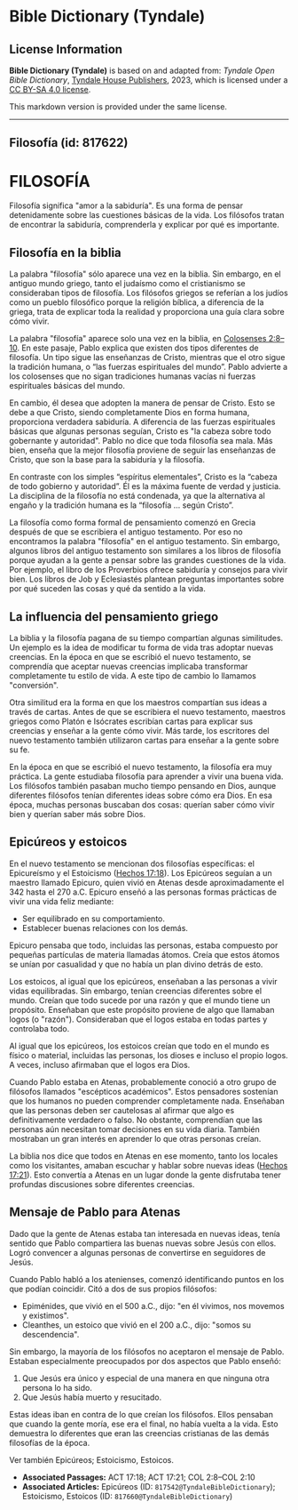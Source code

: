 # Bible Dictionary (Tyndale)

## License Information

**Bible Dictionary (Tyndale)** is based on and adapted from: _Tyndale Open Bible Dictionary_, [Tyndale House Publishers](https://tyndaleopenresources.com/), 2023, which is licensed under a [CC BY-SA 4.0 license](https://creativecommons.org/licenses/by-sa/4.0/legalcode.en).

This markdown version is provided under the same license.



--------------------------------

## Filosofía (id: 817622)

FILOSOFÍA
=========

Filosofía significa "amor a la sabiduría". Es una forma de pensar detenidamente sobre las cuestiones básicas de la vida. Los filósofos tratan de encontrar la sabiduría, comprenderla y explicar por qué es importante. 

Filosofía en la biblia
----------------------

La palabra "filosofía" sólo aparece una vez en la biblia. Sin embargo, en el antiguo mundo griego, tanto el judaísmo como el cristianismo se consideraban tipos de filosofía. Los filósofos griegos se referían a los judíos como un pueblo filosófico porque la religión bíblica, a diferencia de la griega, trata de explicar toda la realidad y proporciona una guía clara sobre cómo vivir.

La palabra "filosofía" aparece solo una vez en la biblia, en [Colosenses 2:8–10](https://ref.ly/Col2:8-Col2:10). En este pasaje, Pablo explica que existen dos tipos diferentes de filosofía. Un tipo sigue las enseñanzas de Cristo, mientras que el otro sigue la tradición humana, o “las fuerzas espirituales del mundo”. Pablo advierte a los colosenses que no sigan tradiciones humanas vacías ni fuerzas espirituales básicas del mundo.

En cambio, él desea que adopten la manera de pensar de Cristo. Esto se debe a que Cristo, siendo completamente Dios en forma humana, proporciona verdadera sabiduría. A diferencia de las fuerzas espirituales básicas que algunas personas seguían, Cristo es "la cabeza sobre todo gobernante y autoridad". Pablo no dice que toda filosofía sea mala. Más bien, enseña que la mejor filosofía proviene de seguir las enseñanzas de Cristo, que son la base para la sabiduría y la filosofía.

En contraste con los simples “espíritus elementales”, Cristo es la “cabeza de todo gobierno y autoridad”. Él es la máxima fuente de verdad y justicia. La disciplina de la filosofía no está condenada, ya que la alternativa al engaño y la tradición humana es la “filosofía ... según Cristo”.

La filosofía como forma formal de pensamiento comenzó en Grecia después de que se escribiera el antiguo testamento. Por eso no encontramos la palabra "filosofía" en el antiguo testamento. Sin embargo, algunos libros del antiguo testamento son similares a los libros de filosofía porque ayudan a la gente a pensar sobre las grandes cuestiones de la vida. Por ejemplo, el libro de los Proverbios ofrece sabiduría y consejos para vivir bien. Los libros de Job y Eclesiastés plantean preguntas importantes sobre por qué suceden las cosas y qué da sentido a la vida.

La influencia del pensamiento griego
------------------------------------

La biblia y la filosofía pagana de su tiempo compartían algunas similitudes. Un ejemplo es la idea de modificar tu forma de vida tras adoptar nuevas creencias. En la época en que se escribió el nuevo testamento, se comprendía que aceptar nuevas creencias implicaba transformar completamente tu estilo de vida. A este tipo de cambio lo llamamos "conversión".

Otra similitud era la forma en que los maestros compartían sus ideas a través de cartas. Antes de que se escribiera el nuevo testamento, maestros griegos como Platón e Isócrates escribían cartas para explicar sus creencias y enseñar a la gente cómo vivir. Más tarde, los escritores del nuevo testamento también utilizaron cartas para enseñar a la gente sobre su fe.

En la época en que se escribió el nuevo testamento, la filosofía era muy práctica. La gente estudiaba filosofía para aprender a vivir una buena vida. Los filósofos también pasaban mucho tiempo pensando en Dios, aunque diferentes filósofos tenían diferentes ideas sobre cómo era Dios. En esa época, muchas personas buscaban dos cosas: querían saber cómo vivir bien y querían saber más sobre Dios.

Epicúreos y estoicos
--------------------

En el nuevo testamento se mencionan dos filosofías específicas: el Epicureísmo y el Estoicismo ([Hechos 17:18](https://ref.ly/Acts17:18)). Los Epicúreos seguían a un maestro llamado Epicuro, quien vivió en Atenas desde aproximadamente el 342 hasta el 270 a.C. Epicuro enseñó a las personas formas prácticas de vivir una vida feliz mediante:

* Ser equilibrado en su comportamiento.
* Establecer buenas relaciones con los demás.

Epicuro pensaba que todo, incluidas las personas, estaba compuesto por pequeñas partículas de materia llamadas átomos. Creía que estos átomos se unían por casualidad y que no había un plan divino detrás de esto.

Los estoicos, al igual que los epicúreos, enseñaban a las personas a vivir vidas equilibradas. Sin embargo, tenían creencias diferentes sobre el mundo. Creían que todo sucede por una razón y que el mundo tiene un propósito. Enseñaban que este propósito proviene de algo que llamaban logos (o "razón"). Consideraban que el logos estaba en todas partes y controlaba todo.

Al igual que los epicúreos, los estoicos creían que todo en el mundo es físico o material, incluidas las personas, los dioses e incluso el propio logos. A veces, incluso afirmaban que el logos era Dios.

Cuando Pablo estaba en Atenas, probablemente conoció a otro grupo de filósofos llamados "escépticos académicos". Estos pensadores sostenían que los humanos no pueden comprender completamente nada. Enseñaban que las personas deben ser cautelosas al afirmar que algo es definitivamente verdadero o falso. No obstante, comprendían que las personas aún necesitan tomar decisiones en su vida diaria. También mostraban un gran interés en aprender lo que otras personas creían.

La biblia nos dice que todos en Atenas en ese momento, tanto los locales como los visitantes, amaban escuchar y hablar sobre nuevas ideas ([Hechos 17:21](https://ref.ly/Acts17:21)). Esto convertía a Atenas en un lugar donde la gente disfrutaba tener profundas discusiones sobre diferentes creencias.

Mensaje de Pablo para Atenas
----------------------------

Dado que la gente de Atenas estaba tan interesada en nuevas ideas, tenía sentido que Pablo compartiera las buenas nuevas sobre Jesús con ellos. Logró convencer a algunas personas de convertirse en seguidores de Jesús.

Cuando Pablo habló a los atenienses, comenzó identificando puntos en los que podían coincidir. Citó a dos de sus propios filósofos:

* Epiménides, que vivió en el 500 a.C., dijo: "en él vivimos, nos movemos y existimos".
* Cleanthes, un estoico que vivió en el 200 a.C., dijo: "somos su descendencia".

Sin embargo, la mayoría de los filósofos no aceptaron el mensaje de Pablo. Estaban especialmente preocupados por dos aspectos que Pablo enseñó:

1. Que Jesús era único y especial de una manera en que ninguna otra persona lo ha sido.
2. Que Jesús había muerto y resucitado.

Estas ideas iban en contra de lo que creían los filósofos. Ellos pensaban que cuando la gente moría, ese era el final, no había vuelta a la vida. Esto demuestra lo diferentes que eran las creencias cristianas de las demás filosofías de la época.

Ver también Epicúreos; Estoicismo, Estoicos.

* **Associated Passages:** ACT 17:18; ACT 17:21; COL 2:8–COL 2:10
* **Associated Articles:** Epicúreos (ID: `817542@TyndaleBibleDictionary`); Estoicismo, Estoicos (ID: `817660@TyndaleBibleDictionary`)

